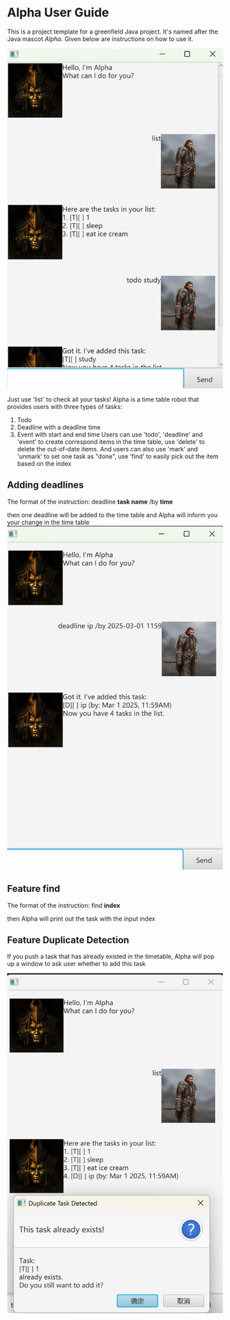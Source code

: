 # Alpha User Guide

This is a project template for a greenfield Java project. It's named after the Java mascot _Alpha_. Given below are instructions on how to use it.

![A demo of Alpha](https://github.com/gandwarf/ip/blob/234e1355ee759c671dcbccc607f0ea00459bf128/A%20demo%20of%20Alpha.png)

Just use 'list' to check all your tasks!
Alpha is a time table robot that provides users with three types of tasks:
  1. Todo
  2. Deadline with a deadline time
  3. Event with start and end time
Users can use 'todo', 'deadline' and 'event' to create correspond items in the time table, use 'delete' to delete the out-of-date items.
And users can also use 'mark' and 'unmark' to set one task as "done", use 'find' to easily pick out the item based on the index
## Adding deadlines

The format of the instruction: deadline **task name** /by **time**

then one deadline will be added to the time table and Alpha will inform you your change in the time table
![A demo of the execution of the deadline command](https://github.com/gandwarf/ip/blob/d75b4389f189bb813cbe851a9de2772737ef494a/a%20demo%20of%20the%20execution%20of%20deadline%20command.png)

## Feature find

The format of the instruction: find **index**

then Alpha will print out the task with the input index

## Feature Duplicate Detection

If you push a task that has already existed in the timetable, Alpha will pop up a window to ask user whether to add this task

![A demo of the execution of Duplicate Detection](https://github.com/gandwarf/ip/blob/5dfe7a2276dddbb8e23485a2e541ba2786ca523c/a%20demo%20of%20the%20execution%20of%20Duplicate%20Detection.png)